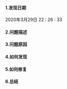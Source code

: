 #### 1.发现日期

2020年3月29日 22 : 26 : 33

#### 2.问题描述




#### 3.问题原因



#### 4.如何发现



#### 5.如何修复



#### 6.总结

